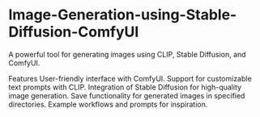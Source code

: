 # Image-Generation-using-Stable-Diffusion-ComfyUI
A powerful tool for generating images using CLIP, Stable Diffusion, and ComfyUI.

Features User-friendly interface with ComfyUI. Support for customizable text prompts with CLIP. Integration of Stable Diffusion for high-quality image generation. Save functionality for generated images in specified directories. Example workflows and prompts for inspiration.
